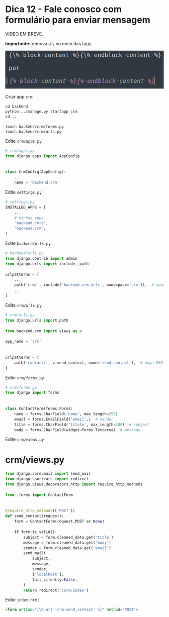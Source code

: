 # Dica 12 - Fale conosco com formulário para enviar mensagem

VIDEO EM BREVE.

**Importante:** remova a `\` no meio das tags.

![](../.gitbook/assets/tags.png)


Criar app `crm`

```
cd backend
python ../manage.py startapp crm
cd ..

touch backend/crm/forms.py
touch backend/crm/urls.py
```

Edite `crm/apps.py`

```python
# crm/apps.py
from django.apps import AppConfig


class CrmConfig(AppConfig):
    ...
    name = 'backend.crm'
```

Edite `settings.py`

```python
# settings.py
INSTALLED_APPS = [
    ...
    # minhas apps
    'backend.core',
    'backend.crm',
]
```

Edite `backend/urls.py`

```python
# backend/urls.py
from django.contrib import admin
from django.urls import include, path

urlpatterns = [
    ...
    path('crm/', include('backend.crm.urls', namespace='crm')),  # noqa E501
    ...
]
```

Edite `crm/urls.py`

```python
# crm/urls.py
from django.urls import path

from backend.crm import views as v

app_name = 'crm'


urlpatterns = [
    path('contact/', v.send_contact, name='send_contact'),  # noqa E501
]
```

Edite `crm/forms.py`

```python
# crm/forms.py
from django import forms


class ContactForm(forms.Form):
    name = forms.CharField('nome', max_length=255)
    email = forms.EmailField('email',)  # sender
    title = forms.CharField('título', max_length=100)  # subject
    body = forms.CharField(widget=forms.Textarea)  # message
```

Edite `crm/views.py`


# crm/views.py

```python
from django.core.mail import send_mail
from django.shortcuts import redirect
from django.views.decorators.http import require_http_methods

from .forms import ContactForm


@require_http_methods(['POST'])
def send_contact(request):
    form = ContactForm(request.POST or None)

    if form.is_valid():
        subject = form.cleaned_data.get('title')
        message = form.cleaned_data.get('body')
        sender = form.cleaned_data.get('email')
        send_mail(
            subject,
            message,
            sender,
            ['localhost'],
            fail_silently=False,
        )
        return redirect('core:index')
```

Edite `index.html`

```html
<form action="{\% url 'crm:send_contact' %}" method="POST">
```